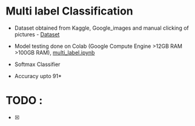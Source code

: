 # Multi label Classification
* Dataset obtained from Kaggle, Google_images and manual clicking of pictures - [Dataset](https://drive.google.com/open?id=17fKMPpyGTPb1Y1Q5Zs55Wqufu_M8jGLa)

* Model testing done on Colab (Google Compute Engine >12GB RAM >100GB RAM), [multi_label.ipynb](https://drive.google.com/open?id=1L7EIWPKRLNzkah5uSrT_AvQywsU1kV8w)
* Softmax Classifier
* Accuracy upto 91*

# TODO :
- [x] 
